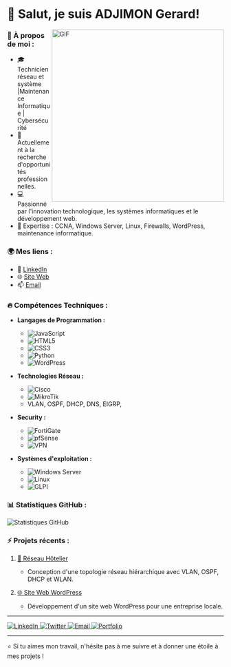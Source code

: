 # 👋 Salut, je suis ADJIMON Gerard!

<img align="right" alt="GIF" src="https://media.giphy.com/media/qgQUggAC3Pfv687qPC/giphy.gif" width="400"/>

### 🔧 À propos de moi :
- 🎓 Technicien réseau et système |Maintenance Informatique | Cybersécurité 
- 💼 Actuellement à la recherche d'opportunités professionnelles. 
- 💻 Passionné par l'innovation technologique, les systèmes informatiques et le développement web. 
- 🎯 Expertise : CCNA, Windows Server, Linux, Firewalls, WordPress, maintenance informatique.

### 🌍 Mes liens :
- 💼 [LinkedIn](www.linkedin.com/in/gerard-adjimon-4374872a4)  
- 🌐 [Site Web](dev-adj-ger.pantheonsite.io) 
- 📫 [Email](adjgerard1@gmail.com) 

### 🔥 Compétences Techniques :
- **Langages de Programmation :** 
    - ![JavaScript](https://img.shields.io/badge/JavaScript-F0DB4F?style=flat&logo=javascript&logoColor=323330) 
    - ![HTML5](https://img.shields.io/badge/HTML5-E34F26?style=flat&logo=html5&logoColor=white) 
    - ![CSS3](https://img.shields.io/badge/CSS3-1572B6?style=flat&logo=css3&logoColor=white) 
    - ![Python](https://img.shields.io/badge/Python-000000?style=flat-square&logo=python&logoColor=white)
    - ![WordPress](https://img.shields.io/badge/WordPress-000000?style=flat-square&logo=wordpress&logoColor=white)


    
- **Technologies Réseau :**
    - ![Cisco](https://img.shields.io/badge/Cisco-1BA0D7?style=flat&logo=cisco&logoColor=white)
    - ![MikroTik](https://img.shields.io/badge/MikroTik-EA1D2C?style=for-the-badge&logo=mikrotik&logoColor=white)
    - VLAN, OSPF, DHCP, DNS, EIGRP,
      
- **Security :**
    - ![FortiGate](https://img.shields.io/badge/FortiGate-EE3124?style=for-the-badge&logo=fortinet&logoColor=white)
    - ![pfSense](https://img.shields.io/badge/pfSense-003355?style=for-the-badge&logo=pfsense&logoColor=white) 
    - ![VPN](https://img.shields.io/badge/VPN-1A73E8?style=for-the-badge&logo=vpn&logoColor=white)


- **Systèmes d'exploitation :**
    - ![Windows Server](https://img.shields.io/badge/Windows_Server-0078D6?style=flat&logo=windows&logoColor=white) 
    - ![Linux](https://img.shields.io/badge/Linux-FCC624?style=flat&logo=linux&logoColor=black)
    - ![GLPI](https://img.shields.io/badge/GLPI-F98125?style=for-the-badge&logo=glpi&logoColor=white)

### 📊 Statistiques GitHub :

![Statistiques GitHub](https://github-readme-stats.vercel.app/api?username=tonnom&show_icons=true&theme=radical) 

### ⚡ Projets récents :

1. [📡 Réseau Hôtelier](https://github.com/tonnom/projet-reseau-hotel) 
   - Conception d'une topologie réseau hiérarchique avec VLAN, OSPF, DHCP et WLAN. 
   
2. [🌐 Site Web WordPress](https://github.com/tonnom/site-wordpress) 
   - Développement d'un site web WordPress pour une entreprise locale. 

---
<p align="left"> <a href="https://www.linkedin.com/in/tonnom" target="_blank"> <img src="https://img.shields.io/badge/LinkedIn-%230077B5.svg?&style=for-the-badge&logo=linkedin&logoColor=white" alt="LinkedIn"/> </a> <a href="https://twitter.com/tonnom" target="_blank"> <img src="https://img.shields.io/badge/Twitter-%231DA1F2.svg?&style=for-the-badge&logo=twitter&logoColor=white" alt="Twitter"/> </a> <a href="mailto:tonemail@example.com"> <img src="https://img.shields.io/badge/Email-D14836?style=for-the-badge&logo=gmail&logoColor=white" alt="Email"/> </a> <a href="https://tonportfolio.com" target="_blank"> <img src="https://img.shields.io/badge/Portfolio-24292e?style=for-the-badge&logo=githubpages&logoColor=white" alt="Portfolio"/> </a> </p>

---

⭐️ Si tu aimes mon travail, n'hésite pas à me suivre et à donner une étoile à mes projets !
